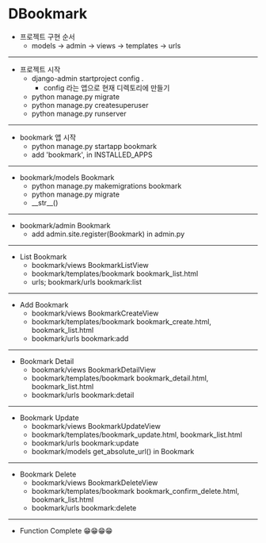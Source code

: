 # DBookmark

- 프로젝트 구현 순서
    - models -> admin -> views -> templates -> urls

---

- 프로젝트 시작
    - django-admin startproject config .
        - config 라는 앱으로 현재 디렉토리에 만들기
    - python manage.py migrate
    - python manage.py createsuperuser
    - python manage.py runserver

---

- bookmark 앱 시작
    - python manage.py startapp bookmark
    - add 'bookmark', in INSTALLED_APPS

---

- bookmark/models Bookmark
    - python manage.py makemigrations bookmark
    - python manage.py migrate
    - \_\_str\__()

---

- bookmark/admin Bookmark
    - add admin.site.register(Bookmark) in admin.py

---

- List Bookmark
    - bookmark/views BookmarkListView
    - bookmark/templates/bookmark bookmark_list.html
    - urls; bookmark/urls bookmark:list

---

- Add Bookmark
    - bookmark/views BookmarkCreateView
    - bookmark/templates/bookmark bookmark_create.html, bookmark_list.html
    - bookmark/urls bookmark:add
---

- Bookmark Detail
  - bookmark/views BookmarkDetailView
  - bookmark/templates/bookmark bookmark_detail.html, bookmark_list.html
  - bookmark/urls bookmark:detail
---

- Bookmark Update
  - bookmark/views BookmarkUpdateView
  - bookmark/templates/bookmark_update.html, bookmark_list.html
  - bookmark/urls bookmark:update
  - bookmark/models get_absolute_url() in Bookmark
---

- Bookmark Delete
  - bookmark/views BookmarkDeleteView
  - bookmark/templates/bookmark bookmark_confirm_delete.html, bookmark_list.html
  - bookmark/urls bookmark:delete
---

- Function Complete 😁😁😁😁